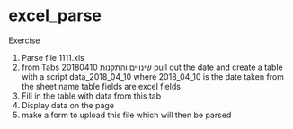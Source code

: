 # excel_parse
Exercise
1. Parse file 1111.xls
2. from Tabs שינויים והתקנות 20180410
    pull out the date and create a table with a script data_2018_04_10 where 2018_04_10 is the date taken from the sheet name
    table fields are excel fields
3. Fill in the table with data from this tab
4. Display data on the page
5. make a form to upload this file which will then be parsed
